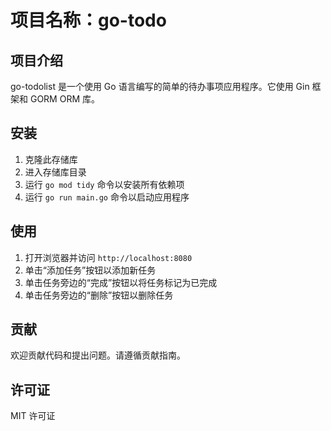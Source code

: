 # 项目名称：go-todo

## 项目介绍
go-todolist 是一个使用 Go 语言编写的简单的待办事项应用程序。它使用 Gin 框架和 GORM ORM 库。

## 安装
1. 克隆此存储库
2. 进入存储库目录
3. 运行 `go mod tidy` 命令以安装所有依赖项
4. 运行 `go run main.go` 命令以启动应用程序

## 使用
1. 打开浏览器并访问 `http://localhost:8080`
2. 单击“添加任务”按钮以添加新任务
3. 单击任务旁边的“完成”按钮以将任务标记为已完成
4. 单击任务旁边的“删除”按钮以删除任务

## 贡献
欢迎贡献代码和提出问题。请遵循贡献指南。

## 许可证
MIT 许可证

